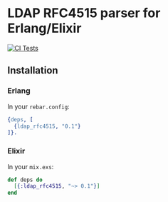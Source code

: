 # LDAP RFC4515 parser for Erlang/Elixir

[![CI Tests](https://github.com/codeadict/ldap_rfc4515/actions/workflows/erlang.yml/badge.svg)](https://github.com/codeadict/ldap_rfc4515/actions/workflows/erlang.yml)

## Installation

### Erlang

In your `rebar.config`:

```erlang
{deps, [
  {ldap_rfc4515, "0.1"}
]}.
```

### Elixir

In your `mix.exs`:

```elixir
def deps do
  [{:ldap_rfc4515, "~> 0.1"}]
end
```

